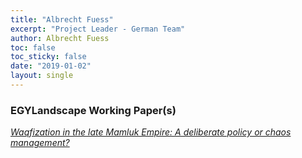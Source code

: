 ```yaml
---
title: "Albrecht Fuess"
excerpt: "Project Leader - German Team"
author: Albrecht Fuess
toc: false
toc_sticky: false
date: "2019-01-02"
layout: single
---
```


### EGYLandscape Working Paper(s)

[*Waqfization in the late Mamluk Empire: A deliberate policy or chaos management?*](https://mhshaaban.github.io/minimal-mistakes/papers/June2020_Fuess/)
